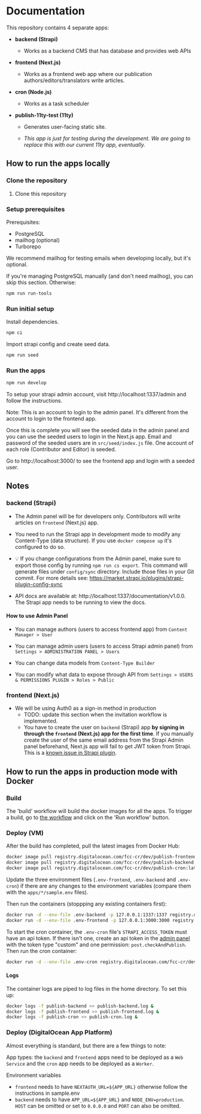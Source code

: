 # Documentation

This repository contains 4 separate apps:

- **backend (Strapi)**

  - Works as a backend CMS that has database and provides web APIs

- **frontend (Next.js)**

  - Works as a frontend web app where our publication
    authors/editors/translators write articles.

- **cron (Node.js)**

  - Works as a task scheduler

- **publish-11ty-test (11ty)**

  - Generates user-facing static site.

  - _This app is just for testing during the development. We are going to
    replace this with our current 11ty app, eventually._

## How to run the apps locally

### Clone the repository

1. Clone this repository

### Setup prerequisites

Prerequisites:

- PostgreSQL
- mailhog (optional)
- Turborepo

We recommend mailhog for testing emails when developing locally, but it's
optional.

If you're managing PostgreSQL manually (and don't need mailhog), you can skip
this section. Otherwise:

```sh
npm run run-tools
```

### Run initial setup

Install dependencies.

```sh
npm ci
```

Import strapi config and create seed data.

```sh
npm run seed
```

### Run the apps

```sh
npm run develop
```

To setup your strapi admin account, visit http://localhost:1337/admin and follow
the instructions.

Note: This is an account to login to the admin panel. It's different from the
account to login to the frontend app.

Once this is complete you will see the seeded data in the admin panel and you
can use the seeded users to login in the Next.js app. Email and password of the
seeded users are in `src/seed/index.js` file. One account of each
role (Contributor and Editor) is seeded.

Go to http://localhost:3000/ to see the frontend app and login with a seeded
user.

## Notes

### backend (Strapi)

- The Admin panel will be for developers only. Contributors will write articles
  on `frontend` (Next.js) app.

- You need to run the Strapi app in development mode to modify any Content-Type
  (data structure). If you use `docker compose up` it's configured to do so.

- 💡 If you change configurations from the Admin panel, make sure to export
  those config by running `npm run cs export`. This command will generate files
  under `config/sync` directory. Include those files in your Git commit. For
  more details see: https://market.strapi.io/plugins/strapi-plugin-config-sync

- API docs are available at: http://localhost:1337/documentation/v1.0.0. The
  Strapi app needs to be running to view the docs.

#### How to use Admin Panel

- You can manage authors (users to access frontend app) from
  `Content Manager > User`

- You can manage admin users (users to access Strapi admin panel) from
  `Settings > ADMINISTRATION PANEL > Users`

- You can change data models from `Content-Type Builder`

- You can modify what data to expose through API from
  `Settings > USERS & PERMISSIONS PLUGIN > Roles > Public`

### frontend (Next.js)

- We will be using Auth0 as a sign-in method in production
  - TODO: update this section when the invitation workflow is implemented.
  - You have to create the user on `backend` (Strapi) app **by signing in
    through the `frontend` (Next.js) app for the first time**. If you manually
    create the user of the same email address from the Strapi Admin panel
    beforehand, Next.js app will fail to get JWT token from Strapi. This is a
    [known issue in Strapi plugin](https://github.com/strapi/strapi/issues/12907).

## How to run the apps in production mode with Docker

### Build

The 'build' workflow will build the docker images for all the apps. To trigger a build, go to [the workflow](https://github.com/freeCodeCamp/publish/actions/workflows/build.yml) and click on the 'Run workflow' button.

### Deploy (VM)

After the build has completed, pull the latest images from Docker Hub:

```sh
docker image pull registry.digitalocean.com/fcc-cr/dev/publish-frontend:latest
docker image pull registry.digitalocean.com/fcc-cr/dev/publish-backend:latest
docker image pull registry.digitalocean.com/fcc-cr/dev/publish-cron:latest
```

Update the three environment files (`.env-frontend`, `.env-backend` and `.env-cron`) if there are any changes to the environment variables (compare them with the `apps/*/sample.env` files).

Then run the containers (stoppping any existing containers first):

```sh
docker run -d --env-file .env-backend -p 127.0.0.1:1337:1337 registry.digitalocean.com/fcc-cr/dev/publish-backend
docker run -d --env-file .env-frontend -p 127.0.0.1:3000:3000 registry.digitalocean.com/fcc-cr/dev/publish-frontend
```

To start the cron container, the `.env-cron` file's `STRAPI_ACCESS_TOKEN` must have an api token.  If there isn't one, create an api token in the [admin panel](https://publish-backend-anhgw.ondigitalocean.app/admin/settings/api-tokens/create) with the token type "custom" and one permission: `post.checkAndPublish`. Then run the cron container:

```sh
docker run -d --env-file .env-cron registry.digitalocean.com/fcc-cr/dev/publish-cron
```

#### Logs

The container logs are piped to log files in the home directory. To set this up:

```sh
docker logs -f publish-backend >> publish-backend.log &
docker logs -f publish-frontend >> publish-frontend.log &
docker logs -f publish-cron >> publish-cron.log &
```

### Deploy (DigitalOcean App Platform)

Almost everything is standard, but there are a few things to note:

App types: the `backend` and `frontend` apps need to be deployed as a `Web Service` and
 the `cron` app needs to be deployed as a `Worker`.
  
Environment variables

- `frontend` needs to have `NEXTAUTH_URL=${APP_URL}` otherwise follow the instructions in sample.env
- `backend` needs to have `APP_URL=${APP_URL}` and `NODE_ENV=production`. `HOST` can be omitted or set to `0.0.0.0` and `PORT` can also be omitted.
